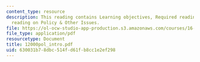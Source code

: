```yaml
---
content_type: resource
description: This reading contains Learning objectives, Required reading and Recommended
  reading on Policy & Other Issues.
file: https://ol-ocw-studio-app-production.s3.amazonaws.com/courses/16-892j-space-system-architecture-and-design-fall-2004/630031b78dbc514fd61fb8cc1e2ef298_12000pol_intro.pdf
file_type: application/pdf
resourcetype: Document
title: 12000pol_intro.pdf
uid: 630031b7-8dbc-514f-d61f-b8cc1e2ef298
---
```

